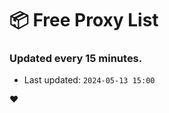 # :package: Free Proxy List
### Updated every 15 minutes.

- Last updated: `2024-05-13 15:00`

:heart:
